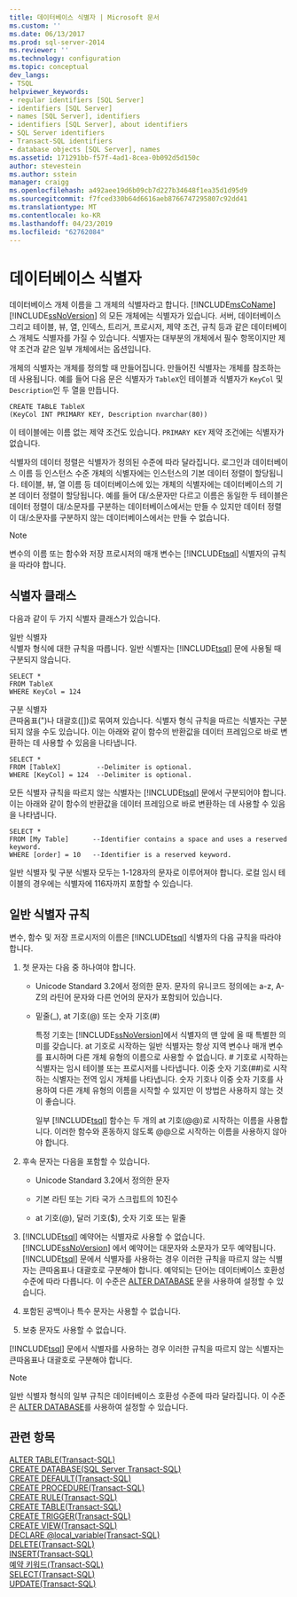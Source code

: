 ```yaml
---
title: 데이터베이스 식별자 | Microsoft 문서
ms.custom: ''
ms.date: 06/13/2017
ms.prod: sql-server-2014
ms.reviewer: ''
ms.technology: configuration
ms.topic: conceptual
dev_langs:
- TSQL
helpviewer_keywords:
- regular identifiers [SQL Server]
- identifiers [SQL Server]
- names [SQL Server], identifiers
- identifiers [SQL Server], about identifiers
- SQL Server identifiers
- Transact-SQL identifiers
- database objects [SQL Server], names
ms.assetid: 171291bb-f57f-4ad1-8cea-0b092d5d150c
author: stevestein
ms.author: sstein
manager: craigg
ms.openlocfilehash: a492aee19d6b09cb7d227b34648f1ea35d1d95d9
ms.sourcegitcommit: f7fced330b64d6616aeb8766747295807c92dd41
ms.translationtype: MT
ms.contentlocale: ko-KR
ms.lasthandoff: 04/23/2019
ms.locfileid: "62762084"
---
```

# <a name="database-identifiers"></a>데이터베이스 식별자
  데이터베이스 개체 이름을 그 개체의 식별자라고 합니다.  [!INCLUDE[msCoName](../../includes/msconame-md.md)] [!INCLUDE[ssNoVersion](../../includes/ssnoversion-md.md)] 의 모든 개체에는 식별자가 있습니다. 서버, 데이터베이스 그리고 테이블, 뷰, 열, 인덱스, 트리거, 프로시저, 제약 조건, 규칙 등과 같은 데이터베이스 개체도 식별자를 가질 수 있습니다. 식별자는 대부분의 개체에서 필수 항목이지만 제약 조건과 같은 일부 개체에서는 옵션입니다.  
  
 개체의 식별자는 개체를 정의할 때 만들어집니다. 만들어진 식별자는 개체를 참조하는 데 사용됩니다. 예를 들어 다음 문은 식별자가 `TableX`인 테이블과 식별자가 `KeyCol` 및 `Description`인 두 열을 만듭니다.  
  
```  
CREATE TABLE TableX  
(KeyCol INT PRIMARY KEY, Description nvarchar(80))  
```  
  
 이 테이블에는 이름 없는 제약 조건도 있습니다. `PRIMARY KEY` 제약 조건에는 식별자가 없습니다.  
  
 식별자의 데이터 정렬은 식별자가 정의된 수준에 따라 달라집니다. 로그인과 데이터베이스 이름 등 인스턴스 수준 개체의 식별자에는 인스턴스의 기본 데이터 정렬이 할당됩니다. 테이블, 뷰, 열 이름 등 데이터베이스에 있는 개체의 식별자에는 데이터베이스의 기본 데이터 정렬이 할당됩니다. 예를 들어 대/소문자만 다르고 이름은 동일한 두 테이블은 데이터 정렬이 대/소문자를 구분하는 데이터베이스에서는 만들 수 있지만 데이터 정렬이 대/소문자를 구분하지 않는 데이터베이스에서는 만들 수 없습니다.  
  
> [!NOTE]  
>  변수의 이름 또는 함수와 저장 프로시저의 매개 변수는 [!INCLUDE[tsql](../../includes/tsql-md.md)] 식별자의 규칙을 따라야 합니다.  
  
## <a name="classes-of-identifiers"></a>식별자 클래스  
 다음과 같이 두 가지 식별자 클래스가 있습니다.  
  
 일반 식별자  
 식별자 형식에 대한 규칙을 따릅니다. 일반 식별자는 [!INCLUDE[tsql](../../includes/tsql-md.md)] 문에 사용될 때 구분되지 않습니다.  
  
```  
SELECT *  
FROM TableX  
WHERE KeyCol = 124  
```  
  
 구분 식별자  
 큰따옴표(")나 대괄호([])로 묶여져 있습니다. 식별자 형식 규칙을 따르는 식별자는 구분되지 않을 수도 있습니다. 이는 아래와 같이 함수의 반환값을 데이터 프레임으로 바로 변환하는 데 사용할 수 있음을 나타냅니다.  
  
```  
SELECT *  
FROM [TableX]         --Delimiter is optional.  
WHERE [KeyCol] = 124  --Delimiter is optional.  
```  
  
 모든 식별자 규칙을 따르지 않는 식별자는 [!INCLUDE[tsql](../../includes/tsql-md.md)] 문에서 구분되어야 합니다. 이는 아래와 같이 함수의 반환값을 데이터 프레임으로 바로 변환하는 데 사용할 수 있음을 나타냅니다.  
  
```  
SELECT *  
FROM [My Table]      --Identifier contains a space and uses a reserved keyword.  
WHERE [order] = 10   --Identifier is a reserved keyword.  
```  
  
 일반 식별자 및 구분 식별자 모두는 1-128자의 문자로 이루어져야 합니다. 로컬 임시 테이블의 경우에는 식별자에 116자까지 포함할 수 있습니다.  
  
## <a name="rules-for-regular-identifiers"></a>일반 식별자 규칙  
 변수, 함수 및 저장 프로시저의 이름은 [!INCLUDE[tsql](../../includes/tsql-md.md)] 식별자의 다음 규칙을 따라야 합니다.  
  
1.  첫 문자는 다음 중 하나여야 합니다.  
  
    -   Unicode Standard 3.2에서 정의한 문자. 문자의 유니코드 정의에는 a-z, A-Z의 라틴어 문자와 다른 언어의 문자가 포함되어 있습니다.  
  
    -   밑줄(_), at 기호(@) 또는 숫자 기호(#)  
  
         특정 기호는 [!INCLUDE[ssNoVersion](../../includes/ssnoversion-md.md)]에서 식별자의 맨 앞에 올 때 특별한 의미를 갖습니다. at 기호로 시작하는 일반 식별자는 항상 지역 변수나 매개 변수를 표시하며 다른 개체 유형의 이름으로 사용할 수 없습니다. # 기호로 시작하는 식별자는 임시 테이블 또는 프로시저를 나타냅니다. 이중 숫자 기호(##)로 시작하는 식별자는 전역 임시 개체를 나타냅니다. 숫자 기호나 이중 숫자 기호를 사용하여 다른 개체 유형의 이름을 시작할 수 있지만 이 방법은 사용하지 않는 것이 좋습니다.  
  
         일부 [!INCLUDE[tsql](../../includes/tsql-md.md)] 함수는 두 개의 at 기호(@@)로 시작하는 이름을 사용합니다. 이러한 함수와 혼동하지 않도록 @@으로 시작하는 이름을 사용하지 않아야 합니다.  
  
2.  후속 문자는 다음을 포함할 수 있습니다.  
  
    -   Unicode Standard 3.2에서 정의한 문자  
  
    -   기본 라틴 또는 기타 국가 스크립트의 10진수  
  
    -   at 기호(@), 달러 기호($), 숫자 기호 또는 밑줄  
  
3.  [!INCLUDE[tsql](../../includes/tsql-md.md)] 예약어는 식별자로 사용할 수 없습니다. [!INCLUDE[ssNoVersion](../../includes/ssnoversion-md.md)] 에서 예약어는 대문자와 소문자가 모두 예약됩니다. [!INCLUDE[tsql](../../includes/tsql-md.md)] 문에서 식별자를 사용하는 경우 이러한 규칙을 따르지 않는 식별자는 큰따옴표나 대괄호로 구분해야 합니다. 예약되는 단어는 데이터베이스 호환성 수준에 따라 다릅니다. 이 수준은 [ALTER DATABASE](/sql/t-sql/statements/alter-database-transact-sql-compatibility-level) 문을 사용하여 설정할 수 있습니다.  
  
4.  포함된 공백이나 특수 문자는 사용할 수 없습니다.  
  
5.  보충 문자도 사용할 수 없습니다.  
  
 [!INCLUDE[tsql](../../includes/tsql-md.md)] 문에서 식별자를 사용하는 경우 이러한 규칙을 따르지 않는 식별자는 큰따옴표나 대괄호로 구분해야 합니다.  
  
> [!NOTE]  
>  일반 식별자 형식의 일부 규칙은 데이터베이스 호환성 수준에 따라 달라집니다. 이 수준은 [ALTER DATABASE](/sql/t-sql/statements/alter-database-transact-sql-compatibility-level)를 사용하여 설정할 수 있습니다.  
  
## <a name="see-also"></a>관련 항목  
 [ALTER TABLE&#40;Transact-SQL&#41;](/sql/t-sql/statements/alter-table-transact-sql)   
 [CREATE DATABASE&#40;SQL Server Transact-SQL&#41;](/sql/t-sql/statements/create-database-sql-server-transact-sql)   
 [CREATE DEFAULT&#40;Transact-SQL&#41;](/sql/t-sql/statements/create-default-transact-sql)   
 [CREATE PROCEDURE&#40;Transact-SQL&#41;](/sql/t-sql/statements/create-procedure-transact-sql)   
 [CREATE RULE&#40;Transact-SQL&#41;](/sql/t-sql/statements/create-rule-transact-sql)   
 [CREATE TABLE&#40;Transact-SQL&#41;](/sql/t-sql/statements/create-table-transact-sql)   
 [CREATE TRIGGER&#40;Transact-SQL&#41;](/sql/t-sql/statements/create-trigger-transact-sql)   
 [CREATE VIEW&#40;Transact-SQL&#41;](/sql/t-sql/statements/create-view-transact-sql)   
 [DECLARE @local_variable&#40;Transact-SQL&#41;](/sql/t-sql/language-elements/declare-local-variable-transact-sql)   
 [DELETE&#40;Transact-SQL&#41;](/sql/t-sql/statements/delete-transact-sql)   
 [INSERT&#40;Transact-SQL&#41;](/sql/t-sql/statements/insert-transact-sql)   
 [예약 키워드&#40;Transact-SQL&#41;](/sql/t-sql/language-elements/reserved-keywords-transact-sql)   
 [SELECT&#40;Transact-SQL&#41;](/sql/t-sql/queries/select-transact-sql)   
 [UPDATE&#40;Transact-SQL&#41;](/sql/t-sql/queries/update-transact-sql)  
  
  
